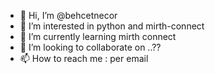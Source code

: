 - 👋 Hi, I’m @behcetnecor
- 👀 I’m interested in python and mirth-connect
- 🌱 I’m currently learning mirth connect
- 💞️ I’m looking to collaborate on ..??
- 📫 How to reach me : per email

<!---
behcetnecor/behcetnecor is a ✨ special ✨ repository because its `README.md` (this file) appears on your GitHub profile.
You can click the Preview link to take a look at your changes.
--->
